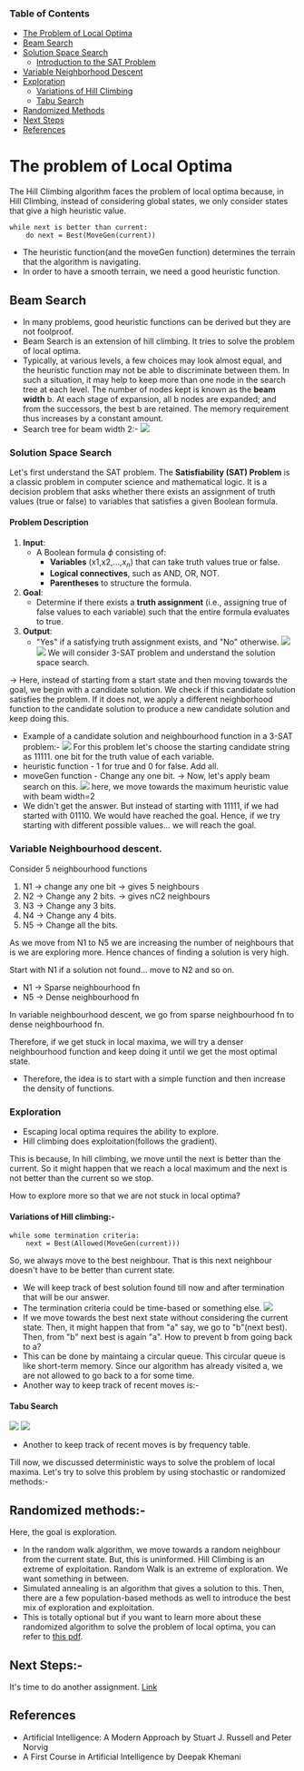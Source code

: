 ### Table of Contents

*   [The Problem of Local Optima](#the-problem-of-local-optima)
*   [Beam Search](#beam-search)
*   [Solution Space Search](#solution-space-search)
    *   [Introduction to the SAT Problem](#problem-description)
* [Variable Neighborhood Descent](#variable-neighbourhood-descent)
*   [Exploration](#exploration)
    *   [Variations of Hill Climbing](#variations-of-hill-climbing)
    *   [Tabu Search](#tabu-search)
*   [Randomized Methods](#randomized-methods)
*   [Next Steps](#next-steps)
* [References](#references)

# The problem of Local Optima
The Hill Climbing algorithm faces the problem of local optima because, in Hill Climbing, instead of considering global states, we only consider states that give a high heuristic value.
```
while next is better than current: 
	do next = Best(MoveGen(current))
```

- The heuristic function(and the moveGen function) determines the terrain that the algorithm is navigating. 
- In order to have a smooth terrain, we need a good heuristic function. 
## Beam Search
- In many problems, good heuristic functions can be derived but they are not foolproof. 
- Beam Search is an extension of hill climbing. It tries to solve the problem of local optima. 
- Typically, at various levels, a few choices may look almost equal, and the heuristic function may not be able to discriminate between them. In such a situation, it may help to keep more than one node in the search tree at each level. The number of nodes kept is known as the **beam width** b. At each stage of expansion, all b nodes are expanded; and from the successors, the best b are retained. The memory requirement thus increases by a constant amount.
- Search tree for beam width 2:-
![](./images/image35.png)

### Solution Space Search 
Let's first understand the SAT problem. The **Satisfiability (SAT) Problem** is a classic problem in computer science and mathematical logic. It is a decision problem that asks whether there exists an assignment of truth values (true or false) to variables that satisfies a given Boolean formula.
#### **Problem Description**

1. **Input**:
    - A Boolean formula $\phi$ consisting of:
        - **Variables** (x1,x2,…,$x_n$​) that can take truth values true or false. 
        - **Logical connectives**, such as AND, OR, NOT. 
        - **Parentheses** to structure the formula.
2. **Goal**:
    - Determine if there exists a **truth assignment** (i.e., assigning true of false values to each variable) such that the entire formula evaluates to true. 
3. **Output**:
    - "Yes" if a satisfying truth assignment exists, and "No" otherwise.
![](./images/image36.png)
![](./images/image37.png)
We will consider 3-SAT problem and understand the solution space search. 

-> Here, instead of starting from a start state and then moving towards the goal, we begin with a candidate solution. We check if this candidate solution satisfies the problem. If it does not, we apply a different neighborhood function to the candidate solution to produce a new candidate solution and keep doing this. 

- Example of a candidate solution and neighbourhood function in a 3-SAT problem:-
![](./images/image38.png)
For this problem let's choose the starting candidate string as 11111. one bit for the truth value of each variable. 
- heuristic function - 1 for true and 0 for false. Add all. 
- moveGen function - Change any one bit. 
-> Now, let's apply beam search on this. 
![](./images/image39.png)
here, we move towards the maximum heuristic value with beam width=2
- We didn't get the answer. But instead of starting with 11111, if we had started with 01110. We would have reached the goal. 
Hence, if we try starting with different possible values... we will reach the goal. 
### Variable Neighbourhood descent. 
Consider 5 neighbourhood functions
1. N1 -> change any one bit -> gives 5 neighbours
2. N2 -> Change any 2 bits.  -> gives nC2 neighbours
3. N3 -> Change any 3 bits. 
4. N4 -> Change any 4 bits. 
5. N5 -> Change all the bits.

As we move from N1 to N5 we are increasing the number of neighbours that is we are exploring more. Hence chances of finding a solution is very high. 

Start with N1 if a solution not found... move to N2 and so on. 
- N1 -> Sparse neighbourhood fn 
- N5 -> Dense neighbourhood fn

In variable neighbourhood descent, we go from sparse neighbourhood fn to dense neighbourhood fn. 

Therefore, if we get stuck in local maxima, we will try a denser neighbourhood function and keep doing it until we get the most optimal state. 

- Therefore, the idea is to start with a simple function and then increase the density of functions. 
### Exploration 
- Escaping local optima requires the ability to explore. 
- Hill climbing does exploitation(follows the gradient). 

This is because, In hill climbing, we move until the next is better than the current. So it might happen that we reach a local maximum and the next is not better than the current so we stop. 

How to explore more so that we are not stuck in local optima?

#### Variations of Hill climbing:- 
```
while some termination criteria: 
	next = Best(Allowed(MoveGen(current)))
```
So, we always move to the best neighbour. That is this next neighbour doesn't have to be better than current state. 
- We will keep track of best solution found till now and after termination that will be our answer. 
- The termination criteria could be time-based or something else. 
![](./images/image40.jpeg)
- If we move towards the best next state without considering the current state. Then, it might happen that from "a" say, we go to "b"(next best). Then, from "b" next best is again "a". How to prevent b from going back to a?
- This can be done by maintaing a circular queue. This circular queue is like short-term memory. Since our algorithm has already visited a, we are not allowed to go back to a for some time.
- Another way to keep track of recent moves is:- 
#### Tabu Search 
![](./images/image41.jpeg)
![](./images/image42.jpeg)
- Another to keep track of recent moves is by frequency table. 

Till now, we discussed deterministic ways to solve the problem of local maxima. 
Let's try to solve this problem by using stochastic or randomized methods:- 
## Randomized methods:- 
Here, the goal is exploration. 
- In the random walk algorithm, we move towards a random neighbour from the current state. But, this is uninformed. 
Hill Climbing is an extreme of exploitation. 
Random Walk is an extreme of exploration. 
We want something in between. 
- Simulated annealing is an algorithm that gives a solution to this. Then, there are a few population-based methods as well to introduce the best mix of exploration and exploitation. 
- This is totally optional but if you want to learn more about these randomized algorithm to solve the problem of local optima, you can refer to [this pdf](./Extra_Learning/randomizedMethods.pdf).

## Next Steps:- 
It's time to do another assignment. 
[Link](./Assignments/Assignment3)

## References 
- Artificial Intelligence: A Modern Approach by Stuart J. Russell and Peter Norvig
- A First Course in Artificial Intelligence by Deepak Khemani